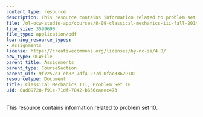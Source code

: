 ```yaml
---
content_type: resource
description: This resource contains information related to problem set 10.
file: /ol-ocw-studio-app/courses/8-09-classical-mechanics-iii-fall-2014/0ad09728f91e71df7842b636caeec473_MIT8_09F14_pset10.pdf
file_size: 3599690
file_type: application/pdf
learning_resource_types:
- Assignments
license: https://creativecommons.org/licenses/by-nc-sa/4.0/
ocw_type: OCWFile
parent_title: Assignments
parent_type: CourseSection
parent_uid: 9f7257d3-eb82-7df4-277d-0fac33629781
resourcetype: Document
title: Classical Mechanics III, Problem Set 10
uid: 0ad09728-f91e-71df-7842-b636caeec473
---
```

This resource contains information related to problem set 10.